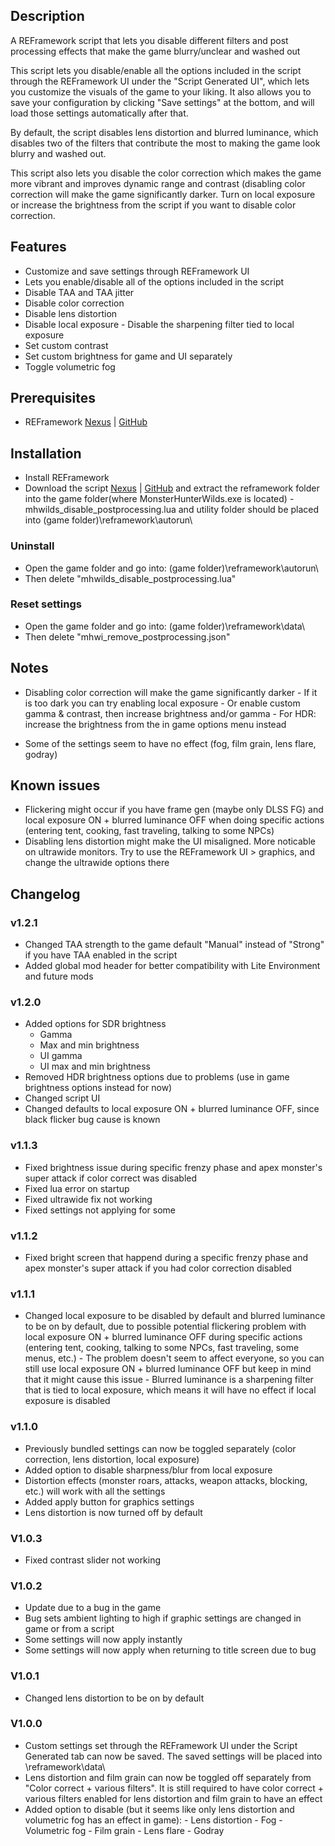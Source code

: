 ## Description
A REFramework script that lets you disable different filters and post processing effects that make the game blurry/unclear and washed out

This script lets you disable/enable all the options included in the script through the REFramework UI under the "Script Generated UI", which lets you customize the visuals of the game to your liking. It also allows you to save your configuration by clicking "Save settings" at the bottom, and will load those settings automatically after that.

By default, the script disables lens distortion and blurred luminance, which disables two of the filters that contribute the most to making the game look blurry and washed out.

This script also lets you disable the color correction which makes the game more vibrant and improves dynamic range and contrast (disabling color correction will make the game significantly darker. Turn on local exposure or increase the brightness from the script if you want to disable color correction.


## Features
- Customize and save settings through REFramework UI
- Lets you enable/disable all of the options included in the script
- Disable TAA and TAA jitter
- Disable color correction
- Disable lens distortion
- Disable local exposure
﻿- Disable the sharpening filter tied to local exposure
- Set custom contrast
- Set custom brightness for game and UI separately
- Toggle volumetric fog


## Prerequisites
- REFramework [Nexus](https://www.nexusmods.com/monsterhunterwilds/mods/93) | [GitHub](https://github.com/praydog/REFramework)


## Installation
- Install REFramework
- Download the script [Nexus](https://www.nexusmods.com/monsterhunterwilds/mods/221) | [GitHub](https://github.com/TonWonton/MHWilds_DisablePostProcessingEffects/releases) and extract the reframework folder into the game folder(where MonsterHunterWilds.exe is located)
﻿- mhwilds_disable_postprocessing.lua and utility folder should be placed into \(game folder)\reframework\autorun\

### Uninstall
- Open the game folder and go into: \(game folder)\reframework\autorun\
- Then delete "mhwilds_disable_postprocessing.lua"

### Reset settings
- Open the game folder and go into: \(game folder)\reframework\data\
- Then delete "mhwi_remove_postprocessing.json"


## Notes
- Disabling color correction will make the game significantly darker
﻿- If it is too dark you can try enabling local exposure
﻿- Or enable custom gamma & contrast, then increase brightness and/or gamma
﻿﻿- For HDR: increase the brightness from the in game options menu instead

- Some of the settings seem to have no effect (fog, film grain, lens flare, godray)


## Known issues
- Flickering might occur if you have frame gen (maybe only DLSS FG) and local exposure ON + blurred luminance OFF when doing specific actions (entering tent, cooking, fast traveling, talking to some NPCs)
- Disabling lens distortion might make the UI misaligned. More noticable on ultrawide monitors. Try to use the REFramework UI > graphics, and change the ultrawide options there


## Changelog
### v1.2.1
- Changed TAA strength to the game default "Manual" instead of "Strong" if you have TAA enabled in the script
- Added global mod header for better compatibility with Lite Environment and future mods

### v1.2.0
- Added options for SDR brightness
    - Gamma
    - Max and min brightness
    - UI gamma
    - UI max and min brightness
- Removed HDR brightness options due to problems (use in game brightness options instead for now)
- Changed script UI
- Changed defaults to local exposure ON + blurred luminance OFF, since black flicker bug cause is known

### v1.1.3
- Fixed brightness issue during specific frenzy phase and apex monster's super attack if color correct was disabled
- Fixed lua error on startup
- Fixed ultrawide fix not working
- Fixed settings not applying for some

### v1.1.2
- Fixed bright screen that happend during a specific frenzy phase and apex monster's super attack if you had color correction disabled

### v1.1.1
- Changed local exposure to be disabled by default and blurred luminance to be on by default, due to possible potential flickering problem with local exposure ON + blurred luminance OFF during specific actions (entering tent, cooking, talking to some NPCs, fast traveling, some menus, etc.)
﻿- The problem doesn't seem to affect everyone, so you can still use local exposure ON + blurred luminance OFF
﻿but keep in mind that it might cause this issue
﻿- Blurred luminance is a sharpening filter that is tied to local exposure, which means it will have no effect if local exposure is disabled

### v1.1.0
- Previously bundled settings can now be toggled separately (color correction, lens distortion, local exposure)
- Added option to disable sharpness/blur from local exposure
- Distortion effects (monster roars, attacks, weapon attacks, blocking, etc.) will work with all the settings
- Added apply button for graphics settings
- Lens distortion is now turned off by default

### V1.0.3
- Fixed contrast slider not working

### V1.0.2
- Update due to a bug in the game
- Bug sets ambient lighting to high if graphic settings are changed in game or from a script
- Some settings will now apply instantly
- Some settings will now apply when returning to title screen due to bug

### V1.0.1
- Changed lens distortion to be on by default

### V1.0.0
- Custom settings set through the REFramework UI under the Script Generated tab can now be saved. The saved settings will be placed into \reframework\data\
- Lens distortion and film grain can now be toggled off separately from "Color correct + various filters". It is still required to have color correct + various filters enabled for lens distortion and film grain to have an effect
- Added option to disable (but it seems like only lens distortion and volumetric fog has an effect in game):
﻿- Lens distortion
﻿- Fog
﻿- Volumetric fog
﻿- Film grain
﻿- Lens flare
﻿- Godray

